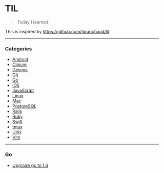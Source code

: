 # TIL
> Today I learned

This is inspired by https://github.com/jbranchaud/til.

---

### Categories

* [Android](#android)
* [Clojure](#clojure)
* [Devops](#devops)
* [Git](#git)
* [Go](#go)
* [iOS](#ios)
* [JavaScript](#javascript)
* [Linux](#linux)
* [Mac](#mac)
* [PostgreSQL](#postgresql)
* [Rails](#rails)
* [Ruby](#ruby)
* [Swift](#Swift)
* [tmux](#tmux)
* [Unix](#unix)
* [Vim](#vim)

---

### Go

- [Upgrade go to 1.6](Go/Upgrade-go-to-1.6.md)
